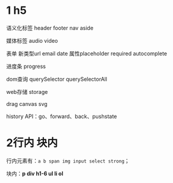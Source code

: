 # 1 h5

语义化标签 header footer nav aside

媒体标签 audio video

表单 新类型url email date 属性placeholder required autocomplete

进度条 progress 

dom查询 querySelector querySelectorAll

web存储 storage

drag canvas svg

history API：go、forward、back、pushstate

# 2行内 块内

行内元素有：`a b span img input select strong`；

块内：**p div h1-6 ul li ol**

